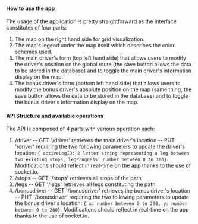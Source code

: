 #### How to use the app
The usage of the application is pretty straightforward as the interface constitutes of four parts:
1. The map on the right hand side for grid visualization.
2. The map's legend under the map itself which describes the color schemes used.
3. The main driver's form (top left hand side) that allows users to modify the driver's position on the global route (the save button allows the data to be stored in the database) and to toggle the main driver's information display on the map.
4. The bonus driver's form (bottom left hand side) that allows users to modify the bonus driver's absolute position on the map (same thing, the save button allows the data to be stored in the database) and to toggle the bonus driver's information display on the map.

#### API Structure and available operations
The API is composed of 4 parts with various operation each:
1. /driver
-- GET '/driver' retrieves the main driver's location
-- PUT '/driver' requiring the two following parameters to update the driver's location: `{ activeLegID: 2 letter string representing a leg between two existing stops, legProgress: number between 0 to 100}`. Modifications should reflect in real-time on the app thanks to the use of socket.io.
2. /stops
-- GET '/stops' retrieves all stops of the path
3. /legs
-- GET '/legs' retrieves all legs constituting the path
4. /bonusdriver
-- GET '/bonusdriver' retrieves the bonus driver's location
-- PUT '/bonusdriver' requiring the two following parameters to update the bonus driver's location: `{ x: number between 0 to 200, y: number between 0 to 200}`. Modifications should reflect in real-time on the app thanks to the use of socket.io.
